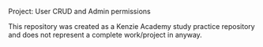 Project: User CRUD and Admin permissions

This repository was created as a Kenzie Academy study practice repository and does not represent a complete work/project in anyway.
